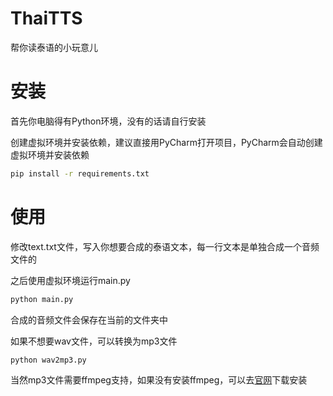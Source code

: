 # ThaiTTS
帮你读泰语的小玩意儿
# 安装
首先你电脑得有Python环境，没有的话请自行安装

创建虚拟环境并安装依赖，建议直接用PyCharm打开项目，PyCharm会自动创建虚拟环境并安装依赖
```bash
pip install -r requirements.txt
```
# 使用
修改text.txt文件，写入你想要合成的泰语文本，每一行文本是单独合成一个音频文件的

之后使用虚拟环境运行main.py
```bash
python main.py
```
合成的音频文件会保存在当前的文件夹中

如果不想要wav文件，可以转换为mp3文件
```bash
python wav2mp3.py
```
当然mp3文件需要ffmpeg支持，如果没有安装ffmpeg，可以去[官网](https://ffmpeg.org/download.html)下载安装